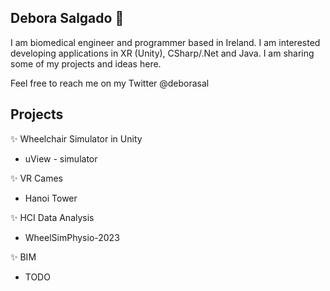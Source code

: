 ## Debora Salgado 👋

I am biomedical engineer and programmer based in Ireland. I am interested developing applications in XR (Unity), CSharp/.Net and Java. I am sharing some of my projects and ideas here. 

Feel free to reach me on my Twitter @deborasal

##  Projects

✨ Wheelchair Simulator in Unity

* uView - simulator

✨ VR Cames

* Hanoi Tower

✨ HCI Data Analysis

* WheelSimPhysio-2023

✨ BIM

* TODO

 


  


<!---
deborasal/deborasal is a ✨ special ✨ repository because its `README.md` (this file) appears on your GitHub profile.
You can click the Preview link to take a look at your changes.
--->

